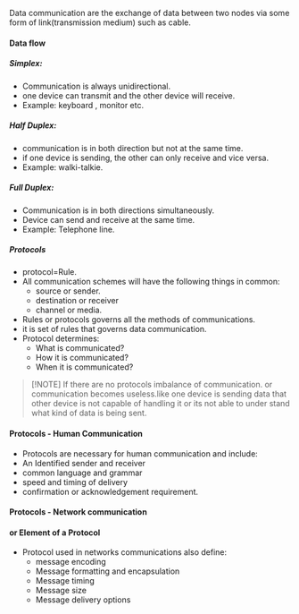 Data communication are the exchange of data between two nodes via some form of link(transmission medium) such as cable.

#### Data flow

##### Simplex:
- Communication is always unidirectional.
- one device can transmit and the other device will receive.
- Example: keyboard , monitor etc.

##### Half Duplex:
- communication is in both direction but not at the same time.
- if one device is sending, the other can only receive and vice versa.
- Example: walki-talkie.
##### Full Duplex:
- Communication is in both directions simultaneously.
- Device can send and receive at the same time.
- Example: Telephone line.


##### Protocols
- protocol=Rule.
- All communication schemes will have the following things in common:
	- source or sender.
	- destination or receiver
	- channel or media.
- Rules or protocols governs all the methods of communications.
- it is set of rules that governs data communication.
 - Protocol determines:
	 - What is communicated?
	 - How it is communicated?
	 - When it is communicated?


> [!NOTE] If there are no protocols
> imbalance of communication.
> or communication becomes useless.like one device is sending data that other device is not capable of handling it or its not able to under stand what kind of data is being sent.

#### Protocols - Human Communication
- Protocols are necessary for human communication and include:
- An Identified sender and receiver
- common language and grammar
- speed and timing of delivery
- confirmation or acknowledgement requirement.

#### Protocols - Network communication
#### or Element of a Protocol
- Protocol used in networks communications also define:
	- message encoding
	- Message formatting and encapsulation
	- Message timing
	- Message size
	- Message delivery options
